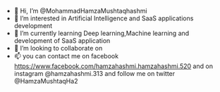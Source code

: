 - 👋 Hi, I’m @MohammadHamzaMushtaqhashmi
- 👀 I’m interested in Artificial Intelligence and SaaS applications development
- 🌱 I’m currently learning Deep learning,Machine learning and development of SaaS application
- 💞️ I’m looking to collaborate on 
- 📫 you can contact me on facebook https://www.facebook.com/hamzahashmi.hamzahashmi.520
and on instagram @hamzahashmi.313 and follow me on twitter @HamzaMushtaqHa2
<!---
MohammadHamzaMushtaqhashmi/MohammadHamzaMushtaqhashmi is a ✨ special ✨ repository because its `README.md` (this file) appears on your GitHub profile.
You can click the Preview link to take a look at your changes.
--->
